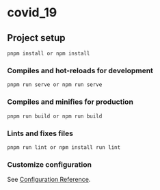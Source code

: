 # covid_19

## Project setup
```
pnpm install or npm install
```

### Compiles and hot-reloads for development
```
pnpm run serve or npm run serve
```

### Compiles and minifies for production
```
pnpm run build or npm run build
```

### Lints and fixes files
```
pnpm run lint or npm install run lint
```

### Customize configuration
See [Configuration Reference](https://cli.vuejs.org/config/).
